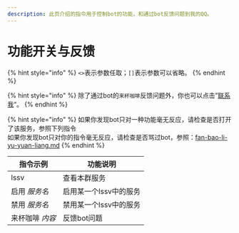```yaml
---
description: 此页介绍的指令用于控制bot的功能，和通过bot反馈问题到我的QQ。
---
```


# 功能开关与反馈

{% hint style="info" %}
`<>`表示参数任取；`[]`表示参数可以省略。
{% endhint %}

{% hint style="info" %}
除了通过bot的`来杯咖啡`反馈问题外，你也可以点击”[联系我](tencent://Message/?Uin=2423116072\&websiteName=www.oicqzone.com\&Menu=yes)“。
{% endhint %}

{% hint style="info" %}
如果你发现bot只对一种功能毫无反应，请检查是否打开了该服务，参照下列指令\
如果你发现bot只对你的指令毫无反应，请检查是否骂过bot，参照：[fan-bao-li-yu-yuan-liang.md](yu-le-you-xi-gong-neng/fan-bao-li-yu-yuan-liang.md "mention")
{% endhint %}

| 指令示例      | 功能说明          |
| --------- | ------------- |
| lssv      | 查看本群服务        |
| 启用 _服务名_  | 启用某一个lssv中的服务 |
| 禁用 _服务名_  | 禁用某一个lssv中的服务 |
| 来杯咖啡 _内容_ | 反馈bot问题       |
